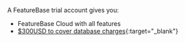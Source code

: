 A FeatureBase trial account gives you:
* FeatureBase Cloud with all features
* [$300USD to cover database charges](https://www.featurebase.com/pricing){:target="_blank"}
